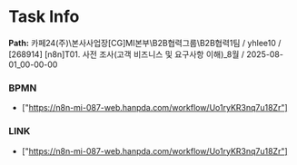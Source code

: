 # Task Info

**Path:** 카페24(주)\본사사업장\[CG]MI본부\B2B협력그룹\B2B협력1팀 / yhlee10 / [268914] [n8n]T01. 사전 조사(고객 비즈니스 및 요구사항 이해)_8월 / 2025-08-01_00-00-00

### BPMN
- ["https://n8n-mi-087-web.hanpda.com/workflow/Uo1ryKR3nq7u18Zr"]

### LINK
- ["https://n8n-mi-087-web.hanpda.com/workflow/Uo1ryKR3nq7u18Zr"]

